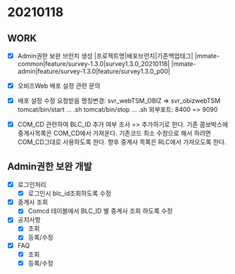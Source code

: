 # 20210118
## WORK
- [X] Admin권한 보완 브런치 생성
|프로젝트명|배포브런치|기존백업태그|
|mmate-common|feature/survey-1.3.0|survey1.3.0_20210118|
|mmate-admin|feature/survey-1.3.0|feature/survey1.3.0_p00|

- [X] 오비즈Web 배포 설정 관련 문의
- [X] 배포 설정 수정 요청받음
명칭변경: svr_webTSM_OBIZ => svr_obizwebTSM
tomcat/bin/start ... .sh
tomcat/bin/stop ... .sh
외부포트: 8400 => 9090

- [X] COM_CD 관련하여 BLC_ID 추가 여부 조사
=> 추가하기로 한다. 기존 콤보박스에 중계사목록은 COM_CD에서 가져온다. 기존코드 최소 수정으로 해서 하려면 COM_CD그대로 사용하도록 한다. 향후 중계사 목록은 RLC에서 가져오도록 한다.

## Admin권한 보완 개발
- [X] 로그인처리
	- [X] 로그인시 blc_id조회하도록 수정
- [X] 중계사 조회
	- [X] Comcd 테이블에서 BLC_ID 별 중계사 조회 하도록 수정
- [X] 공지사항
	- [X] 조회
	- [X] 등록/수정
- [X] FAQ
	- [X] 조회
	- [X] 등록/수정
